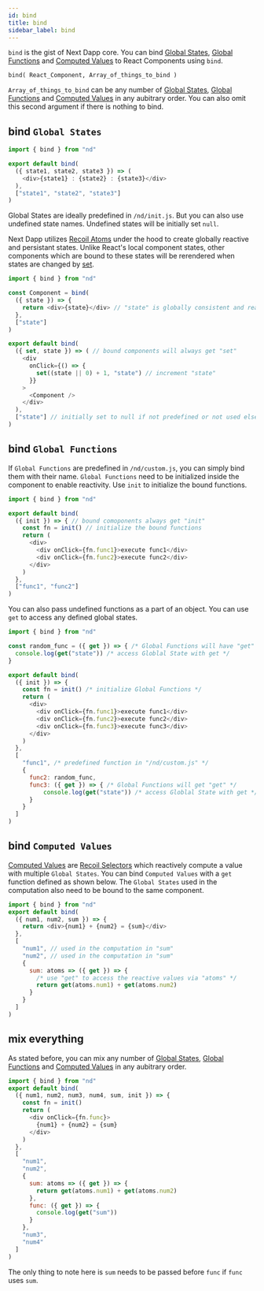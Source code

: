```yaml
---
id: bind
title: bind
sidebar_label: bind
---
```


`bind` is the gist of Next Dapp core. You can bind [Global States](/next-dapp/docs/global-states), [Global Functions](/next-dapp/docs/global-functions) and [Computed Values](/next-dapp/docs/computed-values) to React Components using `bind`.

`bind( React_Component, Array_of_things_to_bind )`

`Array_of_things_to_bind` can be any number of [Global States](/next-dapp/docs/global-states), [Global Functions](/next-dapp/docs/global-functions) and [Computed Values](/next-dapp/docs/computed-values) in any aubitrary order. You can also omit this second argument if there is nothing to bind.


## bind `Global States`

```javascript
import { bind } from "nd"

export default bind(
  ({ state1, state2, state3 }) => (
    <div>{state1} : {state2} : {state3}</div>
  ),
  ["state1", "state2", "state3"]
)

```

Global States are ideally predefined in `/nd/init.js`. But you can also use undefined state names. Undefined states will be initially set `null`.

Next Dapp utilizes [Recoil Atoms](https://recoiljs.org/docs/basic-tutorial/atoms) under the hood to create globally reactive and persistant states. Unlike React's local component states, other components which are bound to these states will be rerendered when states are changed by [set](/next-dapp/docs/set).

```javascript
import { bind } from "nd"

const Component = bind(
  ({ state }) => {
    return <div>{state}</div> // "state" is globally consistent and reactive
  },
  ["state"]
)

export default bind(
  ({ set, state }) => ( // bound components will always get "set"
    <div
      onClick={() => {
        set((state || 0) + 1, "state") // increment "state"
      }}
    >
      <Component />
    </div>
  ),
  ["state"] // initially set to null if not predefined or not used elsewhere before
)
```

## bind `Global Functions`

If `Global Functions` are predefined in `/nd/custom.js`, you can simply bind them with their name. `Global Functions` need to be initialized inside the component to enable reactivity. Use `init` to initialize the bound functions.

```javascript
import { bind } from "nd"

export default bind(
  ({ init }) => { // bound comoponents always get "init"
    const fn = init() // initialize the bound functions
	return (
      <div>
        <div onClick={fn.func1}>execute func1</div>
        <div onClick={fn.func2}>execute func2</div>
      </div>
    )
  },
  ["func1", "func2"]
)
```

You can also pass undefined functions as a part of an object.  You can use `get` to access any defined global states.

```javascript
import { bind } from "nd"

const random_func = ({ get }) => { /* Global Functions will have "get" */
  console.log(get("state")) /* access Globlal State with get */
}

export default bind(
  ({ init }) => {
    const fn = init() /* initialize Global Functions */
    return (
      <div>
        <div onClick={fn.func1}>execute func1</div>
        <div onClick={fn.func2}>execute func2</div>
        <div onClick={fn.func3}>execute func3</div>		
      </div>
    )
  },
  [
    "func1", /* predefined function in "/nd/custom.js" */
    {
      func2: random_func,
      func3: ({ get }) => { /* Global Functions will get "get" */
          console.log(get("state")) /* access Globlal State with get */
      }		  
    }
  ]
)
```

## bind `Computed Values`

[Computed Values](/next-dapp/docs/computed-values/) are [Recoil Selectors](https://recoiljs.org/docs/basic-tutorial/selectors) which reactively compute a value with multiple `Global States`. You can bind `Computed Values` with a `get` function defined as shown below. The `Global States` used in the computation also need to be bound to the same component.

```javascript
import { bind } from "nd"
export default bind(
  ({ num1, num2, sum }) => {
    return <div>{num1} + {num2} = {sum}</div>
  },
  [
    "num1", // used in the computation in "sum"
    "num2", // used in the computation in "sum"
    {
      sum: atoms => ({ get }) => {
	    /* use "get" to access the reactive values via "atoms" */
        return get(atoms.num1) + get(atoms.num2)
      }
    }
  ]
)
```

## mix everything

As stated before, you can mix any number of [Global States](/next-dapp/docs/global-states), [Global Functions](/next-dapp/docs/global-functions) and [Computed Values](/next-dapp/docs/computed-values) in any aubitrary order.


```javascript
import { bind } from "nd"
export default bind(
  ({ num1, num2, num3, num4, sum, init }) => {
    const fn = init()
    return (
      <div onClick={fn.func}>
        {num1} + {num2} = {sum}
      </div>
    )
  },
  [
    "num1",
    "num2",
    {
      sum: atoms => ({ get }) => {
        return get(atoms.num1) + get(atoms.num2)
      },
      func: ({ get }) => {
        console.log(get("sum"))
	  }
    },
    "num3",
    "num4"
  ]
)
```

The only thing to note here is `sum` needs to be passed before `func` if `func` uses `sum`.
